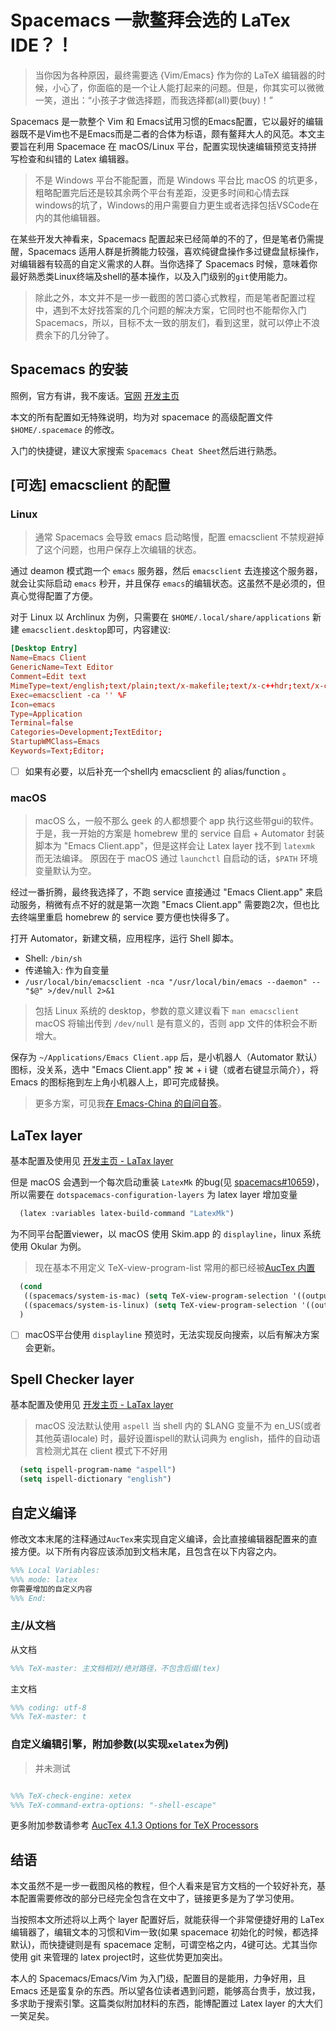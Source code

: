 # Spacemacs 一款鳌拜会选的 LaTex IDE？！

> 当你因为各种原因，最终需要选 {Vim/Emacs} 作为你的 LaTeX 编辑器的时候，小心了，你面临的是一个让人能打起来的问题。但是，你其实可以微微一笑，道出：“小孩子才做选择题，而我选择都(all)要(buy)！”

Spacemacs 是一款整个 Vim 和 Emacs试用习惯的Emacs配置，它以最好的编辑器既不是Vim也不是Emacs而是二者的合体为标语，颇有鳌拜大人的风范。本文主要旨在利用 Spacemace 在 macOS/Linux 平台，配置实现快速编辑预览支持拼写检查和纠错的 Latex 编辑器。

> 不是 Windows 平台不能配置，而是 Windows 平台比 macOS 的坑更多，粗略配置完后还是较其余两个平台有差距，没更多时间和心情去踩windows的坑了，Windows的用户需要自力更生或者选择包括VSCode在内的其他编辑器。

在某些开发大神看来，Spacemacs 配置起来已经简单的不的了，但是笔者仍需提醒，Spacemacs 适用人群是折腾能力较强，喜欢纯键盘操作多过键盘鼠标操作，对编辑器有较高的自定义需求的人群。当你选择了 Spacemacs 时候，意味着你最好熟悉类Linux终端及shell的基本操作，以及入门级别的`git`使用能力。

> 除此之外，本文并不是一步一截图的苦口婆心式教程，而是笔者配置过程中，遇到不太好找答案的几个问题的解决方案，它同时也不能帮你入门 Spacemacs，所以，目标不太一致的朋友们，看到这里，就可以停止不浪费余下的几分钟了。

## Spacemacs 的安装

照例，官方有讲，我不废话。[官网](http://spacemacs.org/) [开发主页](https://github.com/syl20bnr/spacemacs)

本文的所有配置如无特殊说明，均为对 spacemace 的高级配置文件 `$HOME/.spacemace` 的修改。

入门的快捷键，建议大家搜索 `Spacemacs Cheat Sheet`然后进行熟悉。

## [可选] emacsclient 的配置

### Linux

> 通常 Spacemacs 会导致 emacs 启动略慢，配置 emacsclient 不禁规避掉了这个问题，也用户保存上次编辑的状态。

通过 deamon 模式跑一个 `emacs` 服务器，然后 `emacsclient` 去连接这个服务器，就会让实际启动 `emacs` 秒开，并且保存 `emacs`的编辑状态。这虽然不是必须的，但真心觉得配置了方便。

对于 Linux 以 Archlinux 为例，只需要在 `$HOME/.local/share/applications` 新建 `emacsclient.desktop`即可，内容建议:

```conf
[Desktop Entry]
Name=Emacs Client
GenericName=Text Editor
Comment=Edit text
MimeType=text/english;text/plain;text/x-makefile;text/x-c++hdr;text/x-c++src;text/x-chdr;text/x-csrc;text/x-java;text/x-moc;text/x-pascal;text/x-tcl;text/x-tex;application/x-shellscript;text/x-c;text/x-c++;
Exec=emacsclient -ca '' %F
Icon=emacs
Type=Application
Terminal=false
Categories=Development;TextEditor;
StartupWMClass=Emacs
Keywords=Text;Editor;
```

* [ ] 如果有必要，以后补充一个shell内 emacsclient 的 alias/function 。

### macOS

> macOS 么，一般不那么 geek 的人都想要个 app 执行这些带gui的软件。
> 于是，我一开始的方案是 homebrew 里的 service 自启 + Automator 封装脚本为 "Emacs Client.app"，但是这样会让 Latex layer 找不到 `latexmk` 而无法编译。
> 原因在于 macOS 通过 `launchctl` 自启动的话，`$PATH` 环境变量默认为空。

经过一番折腾，最终我选择了，不跑 service 直接通过 "Emacs Client.app" 来启动服务，稍微有点不好的就是第一次跑 "Emacs Client.app" 需要跑2次，但也比去终端里重启 homebrew 的 service 要方便也快得多了。

打开 Automator，新建文稿，应用程序，运行 Shell 脚本。

* Shell: `/bin/sh`
* 传递输入: 作为自变量
* `/usr/local/bin/emacsclient -nca "/usr/local/bin/emacs --daemon" -- "$@" >/dev/null 2>&1`

> 包括 Linux 系统的 desktop，参数的意义建议看下 `man emacsclient`
> macOS 将输出传到 `/dev/null` 是有意义的，否则 app 文件的体积会不断增大。

保存为 `~/Applications/Emacs Client.app` 后，是小机器人（Automator 默认）图标，没关系，选中 "Emacs Client.app" 按 ⌘ + i 键（或者右键显示简介），将 Emacs 的图标拖到左上角小机器人上，即可完成替换。

> 更多方案，可见我[在 Emacs-China 的自问自答](https://emacs-china.org/t/macos-emacs-latex-emacs-client-latexmk/7996)。

## LaTex layer

基本配置及使用见 [开发主页 - LaTax layer](https://github.com/syl20bnr/spacemacs/tree/master/layers/%2Blang/latex)

但是 macOS 会遇到一个每次启动重装 `LatexMk` 的bug(见 [spacemacs#10659](https://github.com/syl20bnr/spacemacs/issues/10659))，所以需要在 `dotspacemacs-configuration-layers` 为 latex layer 增加变量

```lisp
  (latex :variables latex-build-command "LatexMk")
```

为不同平台配置viewer，以 macOS 使用 Skim.app 的 `displayline`，linux 系统使用 Okular 为例。

> 现在基本不用定义 TeX-view-program-list 常用的都已经被[AucTex 内置](http://git.savannah.gnu.org/cgit/auctex.git/tree/tex.el#n1237)

```lisp
  (cond
   ((spacemacs/system-is-mac) (setq TeX-view-program-selection '((output-pdf "displayline"))))
   ((spacemacs/system-is-linux) (setq TeX-view-program-selection '((output-pdf "Okular")))))
  )
```

* [ ] macOS平台使用 `displayline` 预览时，无法实现反向搜索，以后有解决方案会更新。

## Spell Checker layer

基本配置及使用见 [开发主页 - LaTax layer](https://github.com/syl20bnr/spacemacs/tree/master/layers/%2Blang/latex)

> macOS 没法默认使用 `aspell`
> 当 shell 内的 $LANG 变量不为 en_US(或者其他英语locale) 时，最好设置ispell的默认词典为 english，插件的自动语言检测尤其在 client 模式下不好用

```lisp
  (setq ispell-program-name "aspell")
  (setq ispell-dictionary "english")
```

## 自定义编译

修改文本末尾的注释通过`AucTex`来实现自定义编译，会比直接编辑器配置来的直接方便。以下所有内容应该添加到文档末尾，且包含在以下内容之内。

```tex
%%% Local Variables:
%%% mode: latex
你需要增加的自定义内容
%%% End:
```

### 主/从文档

从文档

```tex
%%% TeX-master: 主文档相对/绝对路径，不包含后缀(tex)
```

主文档

```tex
%%% coding: utf-8
%%% TeX-master: t
```

### 自定义编辑引擎，附加参数(以实现`xelatex`为例)

> 并未测试

```tex

%%% TeX-check-engine: xetex
%%% TeX-command-extra-options: "-shell-escape"
```

更多附加参数请参考 [AucTex 4.1.3 Options for TeX Processors](https://www.gnu.org/software/auctex/manual/auctex/Processor-Options.html)

## 结语

本文虽然不是一步一截图风格的教程，但个人看来是官方文档的一个较好补充，基本配置需要修改的部分已经完全包含在文中了，链接更多是为了学习使用。

当按照本文所述将以上两个 layer 配置好后，就能获得一个非常便捷好用的 LaTex 编辑器了，编辑文本的习惯和Vim一致(如果 spacemace 初始化的时候，都选择默认)，而快捷键则是有 spacemace 定制，可谓空格之内，4键可达。尤其当你使用 git 来管理的 latex project时，这些优势更加突出。

本人的 Spacemacs/Emacs/Vim 为入门级，配置目的是能用，力争好用，且 Emacs 还是蛮复杂的东西。所以望各位读者遇到问题，能够高台贵手，放过我，多求助于搜索引擎。这篇类似附加材料的东西，能博配置过 Latex layer 的大大们一笑足矣。

